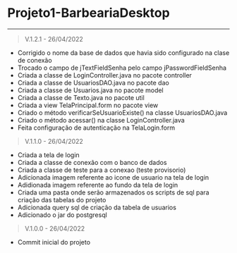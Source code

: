 # Projeto1-BarbeariaDesktop
________________________________________________________________________________________________________

> V.1.2.1 - 26/04/2022
- Corrigido o nome da base de dados que havia sido configurado na clase de conexão
- Trocado o campo de jTextFieldSenha pelo campo jPasswordFieldSenha
- Criada a classe de LoginController.java no pacote controller
- Criada a classe de UsuariosDAO.java no pacote dao
- Criada a classe de Usuarios.java no pacote model
- Criada a classe de Texto.java no pacote util
- Criada a view TelaPrincipal.form no pacote view
- Criado o método verificarSeUsuarioExiste() na classe UsuariosDAO.java
- Criado o método acessar() na classe LoginController.java
- Feita configuração de autenticação na TelaLogin.form

> V.1.1.0 - 26/04/2022
- Criada a tela de login
- Criada a classe de conexão com o banco de dados
- Criada a classe de teste para a conexao (teste provisorio)
- Adicionada imagem referente ao icone de usuario na tela de login
- Adidionada imagem referente ao fundo da tela de login
- Criada uma pasta onde serão armazenados os scripts de sql para criação das tabelas do projeto
- Adicionada query sql de criação da tabela de usuarios
- Adicionado o jar do postgresql

> V.1.0.0 - 26/04/2022
- Commit inicial do projeto
